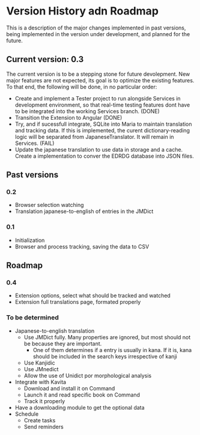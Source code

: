# Version History adn Roadmap
This is a description of the major changes implemented in past versions, being implemented in the version under development, and planned for the future.

## Current version: 0.3
The current version is to be a stepping stone for future devolepment. New major features are not expected, its goal is to optimize the existing features. To that end, the following will be done, in no particular order: 

- Create and implement a Tester project to run alongside Services in development environment, so that real-time testing features dont have to be integrated into the working Services branch. (DONE)
- Transition the Extension to Angular (DONE)
- Try, and if sucessfull integrate, SQLite into Maria to maintain translation and tracking data. If this is implemented, the curent dictionary-reading logic will be separated from JapaneseTranslator. It will remain in Services.  (FAIL)
- Update the japanese translation to use data in storage and a cache. Create a implementation to conver the EDRDG database into JSON files.

## Past versions

### 0.2
- Browser selection watching
- Translation japanese-to-english of entries in the JMDict

### 0.1
- Initialization
- Browser and process tracking, saving the data to CSV 

## Roadmap

### 0.4
- Extension options, select what should be tracked and watched
- Extension full translations page, formated properly

### To be determined
- Japanese-to-english translation
    - Use JMDict fully. Many properties are ignored, but most should not be because they are important.
        - One of them determines if a entry is usually in kana. If it is, kana should be included in the search keys irrespective of kanji
    - Use Kanjidic
    - Use JMnedict
    - Allow the use of Unidict por morphological analysis
- Integrate with Kavita
    - Download and install it on Command 
    - Launch it and read specific book on Command
    - Track it properly
- Have a downloading module to get the optional data 
- Schedule 
    - Create tasks
    - Send reminders